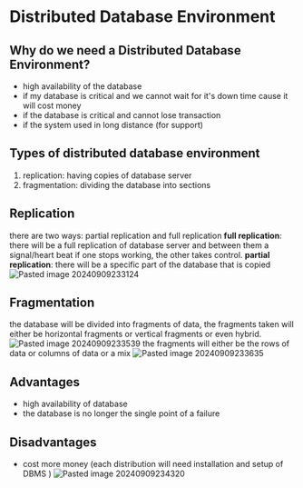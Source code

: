 # Distributed Database Environment
## Why do we need a Distributed Database Environment?
- high availability of the database
- if my database is critical and we cannot wait for it's down time cause it will cost money
- if the database is critical and cannot lose transaction 
- if the system used in long distance (for support)
## Types of distributed database environment
1. replication: having copies of database server
2. fragmentation: dividing the database into sections
## Replication
there are two ways: partial replication and full replication
**full replication**: there will be a full replication of database server and between them a signal/heart beat if one stops working, the other takes control.
**partial replication**: there will be a specific part of the database that is copied
![Pasted image 20240909233124](https://github.com/user-attachments/assets/3b5ae6fe-162e-4f38-a428-e7257fa87574)
## Fragmentation
the database will be divided into fragments of data, the fragments taken will either be horizontal fragments or vertical fragments or even hybrid.
![Pasted image 20240909233539](https://github.com/user-attachments/assets/439ad072-a867-4af6-b645-0c3d888ca7d0)
the fragments will either be the rows of data or columns of data or a mix
![Pasted image 20240909233635](https://github.com/user-attachments/assets/b66c0f6b-6cb0-42dd-9a0f-b3fa2e1b489d)
## Advantages
- high availability of database
- the database is no longer the single point of a failure
## Disadvantages
- cost more money (each distribution will need installation and setup of DBMS )
![Pasted image 20240909234320](https://github.com/user-attachments/assets/90956bd4-aa3c-4ada-856a-fcfe2dc64d43)
